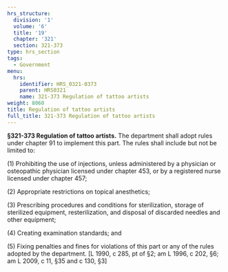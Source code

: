 ```yaml
---
hrs_structure:
  division: '1'
  volume: '6'
  title: '19'
  chapter: '321'
  section: 321-373
type: hrs_section
tags:
  - Government
menu:
  hrs:
    identifier: HRS_0321-0373
    parent: HRS0321
    name: 321-373 Regulation of tattoo artists
weight: 8060
title: Regulation of tattoo artists
full_title: 321-373 Regulation of tattoo artists
---
```

**§321-373 Regulation of tattoo artists.** The department shall adopt rules under chapter 91 to implement this part. The rules shall include but not be limited to:

(1) Prohibiting the use of injections, unless administered by a physician or osteopathic physician licensed under chapter 453, or by a registered nurse licensed under chapter 457;

(2) Appropriate restrictions on topical anesthetics;

(3) Prescribing procedures and conditions for sterilization, storage of sterilized equipment, resterilization, and disposal of discarded needles and other equipment;

(4) Creating examination standards; and

(5) Fixing penalties and fines for violations of this part or any of the rules adopted by the department. [L 1990, c 285, pt of §2; am L 1996, c 202, §6; am L 2009, c 11, §35 and c 130, §3]